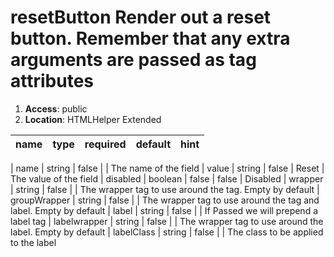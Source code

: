 
# resetButton Render out a reset button. Remember that any extra arguments are passed as tag attributes 

1. **Access**: public
2. **Location**: HTMLHelper Extended 

| name 	| type 	| required 	| default 	| hint
|:--- 	|:--- 	|:--- 		|:--- 		|:---


| name | string | false |  | The name of the field 
| value | string | false | Reset | The value of the field 
| disabled | boolean | false | false | Disabled 
| wrapper | string | false |  | The wrapper tag to use around the tag. Empty by default 
| groupWrapper | string | false |  | The wrapper tag to use around the tag and label. Empty by default 
| label | string | false |  | If Passed we will prepend a label tag 
| labelwrapper | string | false |  | The wrapper tag to use around the label. Empty by default 
| labelClass | string | false |  | The class to be applied to the label 
